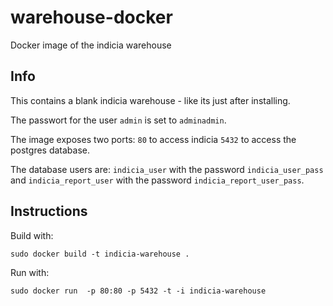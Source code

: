 # warehouse-docker
Docker image of the indicia warehouse
## Info

This contains a blank indicia warehouse - like its just after installing.

The passwort for the user `admin` is set to `adminadmin`.

The image exposes two ports: `80` to access indicia `5432` to access the postgres database.

The database users are: `indicia_user` with the password `indicia_user_pass` and `indicia_report_user` with the password `indicia_report_user_pass`.

## Instructions
Build with:

`sudo docker build -t indicia-warehouse .`

Run with: 

`sudo docker run  -p 80:80 -p 5432 -t -i indicia-warehouse`
